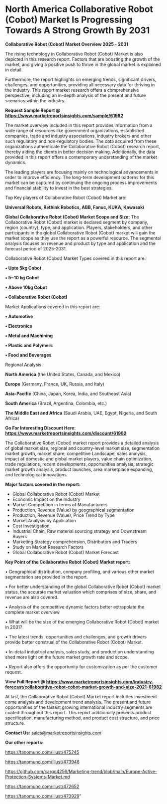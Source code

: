 # North America Collaborative Robot (Cobot) Market Is Progressing Towards A Strong Growth By 2031

<Strong> Collaborative Robot (Cobot) Market Overview 2025 - 2031</strong>

The rising technology in Collaborative Robot (Cobot) Market is also depicted in this research report. Factors that are boosting the growth of the market, and giving a positive push to thrive in the global market is explained in detail.

Furthermore, the report highlights on emerging trends, significant drivers, challenges, and opportunities, providing all necessary data for thriving in the industry. This report market research offers a comprehensive perspective, including an in-depth analysis of the present and future scenarios within the industry.

<strong>Request Sample Report @ <a href=https://www.marketreportsinsights.com/sample/61982>https://www.marketreportsinsights.com/sample/61982</a></strong>

The market overview included in this report provides information from a wide range of resources like government organizations, established companies, trade and industry associations, industry brokers and other such regulatory and non-regulatory bodies. The data acquired from these organizations authenticate the Collaborative Robot (Cobot) research report, thereby aiding the clients in better decision making. Additionally, the data provided in this report offers a contemporary understanding of the market dynamics.

The leading players are focusing mainly on technological advancements in order to improve efficiency. The long-term development patterns for this market can be captured by continuing the ongoing process improvements and financial stability to invest in the best strategies.

Top Key players of Collaborative Robot (Cobot) Market are:

<strong>Universal Robots, Rethink Robotics, ABB, Fanuc, KUKA, Kawasaki</strong>

<strong><b>Global Collaborative Robot (Cobot) Market Scope and Size:</b></strong>
The Collaborative Robot (Cobot) market is declared segment by company, region (country), type, and application. Players, stakeholders, and other participants in the global Collaborative Robot (Cobot) market will gain the market scope as they use the report as a powerful resource. The segmental analysis focuses on revenue and product by type and application and the forecast period of 2025-2031.

Collaborative Robot (Cobot) Market Types covered in this report are:

<strong>• Upto 5kg Cobot

• 5~10 kg Cobot

• Above 10kg Cobot

• Collaborative Robot (Cobot)</strong>

Market Applications covered in this report are:

<strong>• Automotive

• Electronics

• Metal and Machining

• Plastic and Polymers

• Food and Beverages</strong> 

Regional Analysis

<strong>North America</strong> (the United States, Canada, and Mexico)

<strong>Europe</strong> (Germany, France, UK, Russia, and Italy)

<strong>Asia-Pacific</strong> (China, Japan, Korea, India, and Southeast Asia)

<strong>South America</strong> (Brazil, Argentina, Colombia, etc.)

<strong>The Middle East and Africa</strong> (Saudi Arabia, UAE, Egypt, Nigeria, and South Africa)

<strong>Go For Interesting Discount Here: <a href=https://www.marketreportsinsights.com/discount/61982>https://www.marketreportsinsights.com/discount/61982</a></strong>

The Collaborative Robot (Cobot) market report provides a detailed analysis of global market size, regional and country-level market size, segmentation market growth, market share, competitive Landscape, sales analysis, impact of domestic and global market players, value chain optimization, trade regulations, recent developments, opportunities analysis, strategic market growth analysis, product launches, area marketplace expanding, and technological innovations.

<strong><b>Major factors covered in the report:</b></strong>
<ul>
  <li>Global Collaborative Robot (Cobot) Market </li>
  <li>Economic Impact on the Industry</li>
  <li>Market Competition in terms of Manufacturers</li>
  <li>Production, Revenue (Value) by geographical segmentation</li>
  <li>Production, Revenue (Value), Price Trend by Type</li>
  <li>Market Analysis by Application</li>
  <li>Cost Investigation</li>
  <li>Industrial Chain, Raw material sourcing strategy and Downstream Buyers</li>
  <li>Marketing Strategy comprehension, Distributors and Traders</li>
  <li>Study on Market Research Factors</li>
  <li>Global Collaborative Robot (Cobot) Market Forecast</li>
</ul>

<strong><b>Key Point of the Collaborative Robot (Cobot) Market report:</b></strong>

• Geographical distribution, company profiling, and various other market segmentation are provided in the report.

• For better understanding of the global Collaborative Robot (Cobot) market status, the accurate market valuation which comprises of size, share, and revenue are also covered.

• Analysis of the competitive dynamic factors better extrapolate the complete market overview

• What will be the size of the emerging Collaborative Robot (Cobot) market in 2031?

• The latest trends, opportunities and challenges, and growth drivers provide better construal of the Collaborative Robot (Cobot) Market.

• In-detail industrial analysis, sales study, and production understanding shed more light on the future market growth rate and scope.

• Report also offers the opportunity for customization as per the customer request.

<strong><b>View Full Report @ <a href=https://www.marketreportsinsights.com/industry-forecast/collaborative-robot-cobot-market-growth-and-size-2021-61982>https://www.marketreportsinsights.com/industry-forecast/collaborative-robot-cobot-market-growth-and-size-2021-61982</a></b></strong>


At last, the Collaborative Robot (Cobot) Market report includes investment come analysis and development trend analysis. The present and future opportunities of the fastest growing international industry segments are coated throughout this report. This report additionally presents product specification, manufacturing method, and product cost structure, and price structure.

<strong>Contact Us:</strong>
sales@marketreportsinsights.com

<strong>Our other reports:</strong>

<a href=https://tanomuno.com/illust/475245>https://tanomuno.com/illust/475245</a>

<a href=https://tanomuno.com/illust/473946>https://tanomuno.com/illust/473946</a>

<a href=https://github.com/cargo4256/Marketing-trend/blob/main/Europe-Active-Protection-Systems-Market.md>https://github.com/cargo4256/Marketing-trend/blob/main/Europe-Active-Protection-Systems-Market.md</a>

<a href=https://tanomuno.com/illust/472652>https://tanomuno.com/illust/472652</a>

<a href=https://tanomuno.com/illust/473929>https://tanomuno.com/illust/473929</a>"
